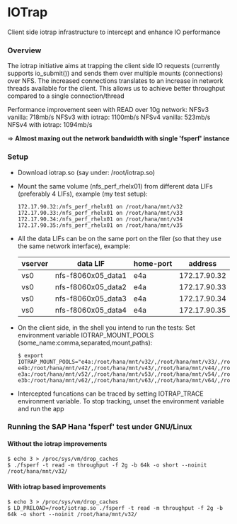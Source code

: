 # IOTrap

Client side iotrap infrastructure to intercept and enhance IO performance

### Overview

The iotrap initiative aims at trapping the client side IO requests (currently
supports io_submit()) and sends them over multiple mounts (connections) over
NFS. The increased connections translates to an increase in network threads
available for the client. This allows us to achieve better throughput compared
to a single connection/thread

Performance improvement seen with READ over 10g network:
NFSv3 vanilla: 718mb/s
NFSv3 with iotrap: 1100mb/s
NFSv4 vanilla: 523mb/s
NFSv4 with iotrap: 1094mb/s

=> **Almost maxing out the network bandwidth with single 'fsperf' instance**

### Setup

- Download iotrap.so (say under: /root/iotrap.so)

- Mount the same volume (nfs_perf_rhelx01) from different data LIFs
  (preferably 4 LIFs), example (my test setup):

  ```
  172.17.90.32:/nfs_perf_rhelx01 on /root/hana/mnt/v32
  172.17.90.33:/nfs_perf_rhelx01 on /root/hana/mnt/v33
  172.17.90.34:/nfs_perf_rhelx01 on /root/hana/mnt/v34
  172.17.90.35:/nfs_perf_rhelx01 on /root/hana/mnt/v35
  ```

- All the data LIFs can be on the same port on the filer (so that they use the
  same network interface), example:

  | vserver | data LIF           | home-port | address      |
  | ------- | ------------------ | --------- | ------------ |
  | vs0     | nfs-f8060x05_data1 | e4a       | 172.17.90.32 |
  | vs0     | nfs-f8060x05_data2 | e4a       | 172.17.90.33 |
  | vs0     | nfs-f8060x05_data3 | e4a       | 172.17.90.34 |
  | vs0     | nfs-f8060x05_data4 | e4a       | 172.17.90.35 |

- On the client side, in the shell you intend to run the tests:
  Set environment variable IOTRAP_MOUNT_POOLS (some_name:comma,separated,mount,paths):

  ```shell
  $ export IOTRAP_MOUNT_POOLS="e4a:/root/hana/mnt/v32/,/root/hana/mnt/v33/,/root/hana/mnt/v34/,/root/hana/mnt/v35/ e4b:/root/hana/mnt/v42/,/root/hana/mnt/v43/,/root/hana/mnt/v44/,/root/hana/mnt/v45/ e3a:/root/hana/mnt/v52/,/root/hana/mnt/v53/,/root/hana/mnt/v54/,/root/hana/mnt/v55/ e3b:/root/hana/mnt/v62/,/root/hana/mnt/v63/,/root/hana/mnt/v64/,/root/hana/mnt/v65/"
  ```

- Intercepted funcations can be traced by setting IOTRAP_TRACE environment variable. To stop tracking,
  unset the environment variable and run the app

### Running the SAP Hana 'fsperf' test under GNU/Linux

#### Without the iotrap improvements
```shell
$ echo 3 > /proc/sys/vm/drop_caches
$ ./fsperf -t read -m throughput -f 2g -b 64k -o short --noinit /root/hana/mnt/v32/
```



#### With iotrap based improvements

```shell
$ echo 3 > /proc/sys/vm/drop_caches
$ LD_PRELOAD=/root/iotrap.so ./fsperf -t read -m throughput -f 2g -b 64k -o short --noinit /root/hana/mnt/v32/
```